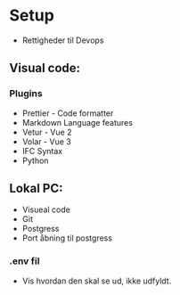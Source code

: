 # Setup

- Rettigheder til Devops

## Visual code:

### Plugins

- Prettier - Code formatter
- Markdown Language features
- Vetur - Vue 2
- Volar - Vue 3
- IFC Syntax
- Python

## Lokal PC:

- Visueal code
- Git
- Postgress
- Port åbning til postgress

### .env fil

- Vis hvordan den skal se ud, ikke udfyldt.
